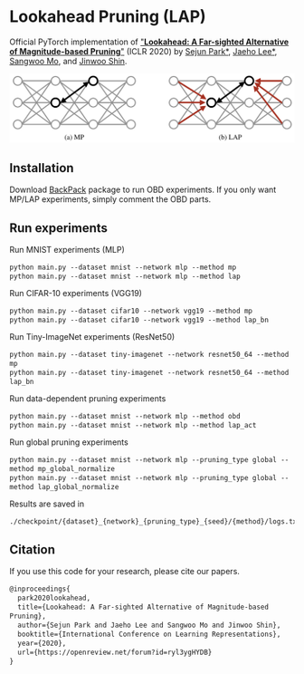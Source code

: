# Lookahead Pruning (LAP)

Official PyTorch implementation of ["**Lookahead: A Far-sighted Alternative of Magnitude-based Pruning**"](https://openreview.net/forum?id=ryl3ygHYDB) (ICLR 2020) by [Sejun Park*](https://sites.google.com/site/sejunparksite), [Jaeho Lee*](https://jaeho-lee.github.io), [Sangwoo Mo](https://sites.google.com/view/sangwoomo), and [Jinwoo Shin](http://alinlab.kaist.ac.kr/shin.html).

<p align="center">
    <img src=./figs/LAP.png width="800">
</p>


## Installation

Download [BackPack](https://toiaydcdyywlhzvlob.github.io/backpack/) package to run OBD experiments.
If you only want MP/LAP experiments, simply comment the OBD parts.


## Run experiments

Run MNIST experiments (MLP)
```
python main.py --dataset mnist --network mlp --method mp
python main.py --dataset mnist --network mlp --method lap
```

Run CIFAR-10 experiments (VGG19)
```
python main.py --dataset cifar10 --network vgg19 --method mp
python main.py --dataset cifar10 --network vgg19 --method lap_bn
```

Run Tiny-ImageNet experiments (ResNet50)
```
python main.py --dataset tiny-imagenet --network resnet50_64 --method mp
python main.py --dataset tiny-imagenet --network resnet50_64 --method lap_bn
```

Run data-dependent pruning experiments
```
python main.py --dataset mnist --network mlp --method obd
python main.py --dataset mnist --network mlp --method lap_act
```

Run global pruning experiments
```
python main.py --dataset mnist --network mlp --pruning_type global --method mp_global_normalize
python main.py --dataset mnist --network mlp --pruning_type global --method lap_global_normalize
```

Results are saved in
```
./checkpoint/{dataset}_{network}_{pruning_type}_{seed}/{method}/logs.txt
```


## Citation
If you use this code for your research, please cite our papers.
```
@inproceedings{
  park2020lookahead,
  title={Lookahead: A Far-sighted Alternative of Magnitude-based Pruning},
  author={Sejun Park and Jaeho Lee and Sangwoo Mo and Jinwoo Shin},
  booktitle={International Conference on Learning Representations},
  year={2020},
  url={https://openreview.net/forum?id=ryl3ygHYDB}
}
```
